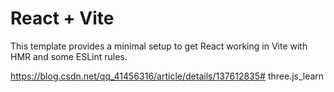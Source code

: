 # React + Vite

This template provides a minimal setup to get React working in Vite with HMR and some ESLint rules.

https://blog.csdn.net/qq_41456316/article/details/137612835# three.js_learn

